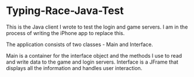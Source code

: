 # Typing-Race-Java-Test

This is the Java client I wrote to test the login and game servers. I am in the process of writing the iPhone app to replace this. 

The application consists of two classes - Main and Interface. 

Main is a container for the interface object and the methods I use to read and write data to the game and login servers. 
Interface is a JFrame that displays all the information and handles user interaction. 
